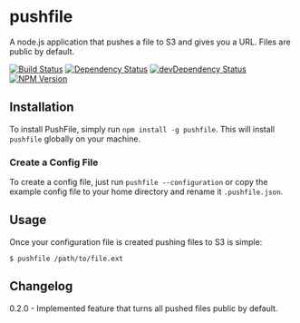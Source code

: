 # pushfile

A node.js application that pushes a file to S3 and gives you a URL. Files are public by default.

[![Build Status](https://travis-ci.org/joshfinnie/pushfile.png?branch=master)](https://travis-ci.org/joshfinnie/pushfile)
[![Dependency Status](https://david-dm.org/joshfinnie/pushfile.svg?theme=shields.io)](https://david-dm.org/joshfinnie/pushfile)
[![devDependency Status](https://david-dm.org/joshfinnie/pushfile/dev-status.svg?theme=shields.io)](https://david-dm.org/joshfinnie/pushfile#info=devDependencies)
[![NPM Version](http://img.shields.io/npm/v/pushfile.svg)](https://www.npmjs.org/package/pushfile)


## Installation

To install PushFile, simply run `npm install -g pushfile`. This will install `pushfile` globally on your machine.

### Create a Config File

To create a config file, just run `pushfile --configuration` or copy the example config file to your home directory and rename it `.pushfile.json`.

## Usage

Once your configuration file is created pushing files to S3 is simple:

    $ pushfile /path/to/file.ext

## Changelog

0.2.0 - Implemented feature that turns all pushed files public by default.
